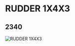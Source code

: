 # RUDDER 1X4X3
## 2340
![RUDDER 1X4X3](https://lc-www-live-s.legocdn.com/media/bricks/5/2/234001.jpg)